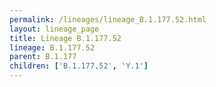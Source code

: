 ```yaml
---
permalink: /lineages/lineage_B.1.177.52.html
layout: lineage_page
title: Lineage B.1.177.52
lineage: B.1.177.52
parent: B.1.177
children: ['B.1.177.52', 'Y.1']
---
```


